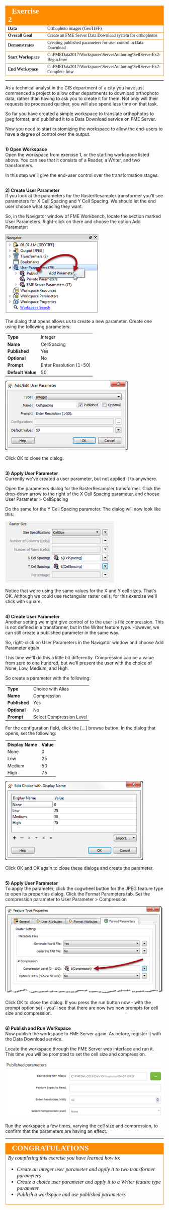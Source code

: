 <!--Instructor Notes-->

<!--Exercise Section-->


<table style="border-spacing: 0px;border-collapse: collapse;font-family:serif">
<tr>
<td width=25% style="vertical-align:middle;background-color:darkorange;border: 2px solid darkorange">
<i class="fa fa-cogs fa-lg fa-pull-left fa-fw" style="color:white;padding-right: 12px;vertical-align:text-top"></i>
<span style="color:white;font-size:x-large;font-weight: bold">Exercise 2</span>
</td>
<td style="border: 2px solid darkorange;background-color:darkorange;color:white">
<span style="color:white;font-size:x-large;font-weight: bold"></span>
</td>
</tr>

<tr>
<td style="border: 1px solid darkorange; font-weight: bold">Data</td>
<td style="border: 1px solid darkorange">Orthophoto images (GeoTIFF)</td>
</tr>

<tr>
<td style="border: 1px solid darkorange; font-weight: bold">Overall Goal</td>
<td style="border: 1px solid darkorange">Create an FME Server Data Download system for orthophotos</td>
</tr>

<tr>
<td style="border: 1px solid darkorange; font-weight: bold">Demonstrates</td>
<td style="border: 1px solid darkorange">Creating published parameters for user control in Data Download</td>
</tr>

<tr>
<td style="border: 1px solid darkorange; font-weight: bold">Start Workspace</td>
<td style="border: 1px solid darkorange">C:\FMEData2017\Workspaces\ServerAuthoring\SelfServe-Ex2-Begin.fmw</td>
</tr>

<tr>
<td style="border: 1px solid darkorange; font-weight: bold">End Workspace</td>
<td style="border: 1px solid darkorange">C:\FMEData2017\Workspaces\ServerAuthoring\SelfServe-Ex2-Complete.fmw</td>
</tr>

</table>

---

As a technical analyst in the GIS department of a city you have just commenced a project to allow other departments to download orthophoto data, rather than having to ask you to create it for them. Not only will their requests be processed quicker, you will also spend less time on that task.

So far you have created a simple workspace to translate orthophotos to jpeg format, and published it to a Data Download service on FME Server.

Now you need to start customizing the workspace to allow the end-users to have a degree of control over the output.


<br>**1) Open Workspace**
<br>Open the workspace from exercise 1, or the starting workspace listed above. You can see that it consists of a Reader, a Writer, and two transformers.

In this step we'll give the end-user control over the transformation stages.


<br>**2) Create User Parameter**
<br>If you look at the parameters for the RasterResampler transformer you'll see parameters for X Cell Spacing and Y Cell Spacing. We should let the end user choose what spacing they want.

So, in the Navigator window of FME Workbench, locate the section marked User Parameters. Right-click on there and choose the option Add Parameter: 

![](./Images/Img3.39.Ex2.CreateParameter.png)

The dialog that opens allows us to create a new parameter. Create one using the following parameters:

<table>
<tr><td style="font-weight: bold">Type</td><td>Integer</td></tr>
<tr><td style="font-weight: bold">Name</td><td>CellSpacing</td></tr>
<tr><td style="font-weight: bold">Published</td><td>Yes</td></tr>
<tr><td style="font-weight: bold">Optional</td><td>No</td></tr>
<tr><td style="font-weight: bold">Prompt</td><td>Enter Resolution (1-50)</td></tr>
<tr><td style="font-weight: bold">Default Value</td><td>50</td></tr>
</table>


![](./Images/Img3.40.Ex2.CreateParameterDialog.png)

Click OK to close the dialog.


<br>**3) Apply User Parameter**
<br>Currently we've created a user parameter, but not applied it to anywhere. 

Open the parameters dialog for the RasterResampler transformer. Click the drop-down arrow to the right of the X Cell Spacing parameter, and choose User Parameter &gt; CellSpacing

Do the same for the Y Cell Spacing parameter. The dialog will now look like this:

![](./Images/Img3.41.Ex2.RasterResamplerParametersPublished.png)

Notice that we're using the same values for the X and Y cell sizes. That's OK. Although we could use rectangular raster cells, for this exercise we'll stick with square.


<br>**4) Create User Parameter**
<br>Another setting we might give control of to the user is file compression. This is not defined in a transformer, but in the Writer feature type. However, we can still create a published parameter in the same way.

So, right-click on User Parameters in the Navigator window and choose Add Parameter again.

This time we'll do this a little bit differently. Compression can be a value from zero to one hundred, but we'll present the user with the choice of None, Low, Medium, and High.

So create a parameter with the following:

<table>
<tr><td style="font-weight: bold">Type</td><td>Choice with Alias</td></tr>
<tr><td style="font-weight: bold">Name</td><td>Compression</td></tr>
<tr><td style="font-weight: bold">Published</td><td>Yes</td></tr>
<tr><td style="font-weight: bold">Optional</td><td>No</td></tr>
<tr><td style="font-weight: bold">Prompt</td><td>Select Compression Level</td></tr>
</table>

For the configuration field, click the [...] browse button. In the dialog that opens, set the following:

<table>
<tr><th>Display Name</th><th>Value</th></tr>
<tr><td>None</td><td>0</td></tr>
<tr><td>Low</td><td>25</td></tr>
<tr><td>Medium</td><td>50</td></tr>
<tr><td>High</td><td>75</td></tr>
</table>

![](./Images/Img3.42.Ex2.CreateParameterChoiceDialog.png)

Click OK and OK again to close these dialogs and create the parameter.


<br>**5) Apply User Parameter**
<br>To apply the parameter, click the cogwheel button for the JPEG feature type to open its properties dialog. Click the Format Parameters tab. Set the compression parameter to User Parameter &gt; Compression

![](./Images/Img3.43.Ex2.SetFeatureTypeCompression.png)

Click OK to close the dialog. If you press the run button now - with the prompt option set - you'll see that there are now two new prompts for cell size and compression.


<br>**6) Publish and Run Workspace**
<br>Now publish the workspace to FME Server again. As before, register it with the Data Download service. 

Locate the workspace through the FME Server web interface and run it. This time you will be prompted to set the cell size and compression.

![](./Images/Img3.44.Ex2.RunWorkspacePrompts.png)

Run the workspace a few times, varying the cell size and compression, to confirm that the parameters are having an effect.
 
---

<!--Exercise Congratulations Section--> 

<table style="border-spacing: 0px">
<tr>
<td style="vertical-align:middle;background-color:darkorange;border: 2px solid darkorange">
<i class="fa fa-thumbs-o-up fa-lg fa-pull-left fa-fw" style="color:white;padding-right: 12px;vertical-align:text-top"></i>
<span style="color:white;font-size:x-large;font-weight: bold;font-family:serif">CONGRATULATIONS</span>
</td>
</tr>

<tr>
<td style="border: 1px solid darkorange">
<span style="font-family:serif; font-style:italic; font-size:larger">
By completing this exercise you have learned how to:
<br>
<ul><li>Create an integer user parameter and apply it to two transformer parameters</li>
<li>Create a choice user parameter and apply it to a Writer feature type parameter</li>
<li>Publish a workspace and use published parameters</li></ul>
</span>
</td>
</tr>
</table>   



